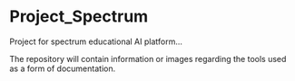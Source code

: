 # Project_Spectrum
Project for spectrum educational AI platform...

The repository will contain information or images regarding the tools used as a form of documentation.
